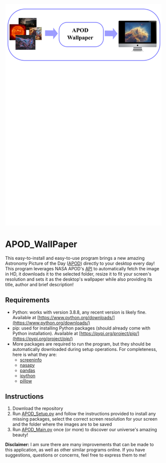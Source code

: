 <p>
    <img src="APOD diagram.png"/>
</p>

# APOD_WallPaper

This easy-to-install and easy-to-use program brings a new amazing Astronomy Picture of the Day ([APOD](https://apod.nasa.gov/apod/astropix.html)) directly to your desktop every day! This program leverages NASA APOD's [API](https://github.com/nasa/apod-api) to automatically fetch the image in HD, it downloads it to the selected folder, resize it to fit your screen's resolution and sets it as the desktop's wallpaper while also providing its title, author and brief description!

## Requirements

* Python: works with version 3.8.8, any recent version is likely fine. Available at [https://www.python.org/downloads/](https://www.python.org/downloads/)
* pip: used for installing Python packages (should already come with Python installation). Available at [https://pypi.org/project/pip/](https://pypi.org/project/pip/)
* More packages are required to run the program, but they should be automatically downloaded during setup operations. For completeness, here is what they are:
  * [screeninfo](https://pypi.org/project/screeninfo/) 
  * [nasapy](https://github.com/aschleg/nasapy)
  * [pandas](https://pypi.org/project/pandas/)
  * [ipython](https://pypi.org/project/ipython/)
  * [pillow](https://pypi.org/project/Pillow/)

## Instructions

1. Download the repository
2. Run [APOD_Setup.py](APOD_Setup.py) and follow the instructions provided to install any missing packages, select the correct screen resolution for your screen and the folder where the images are to be saved
3. Run [APOD_Main.py](APOD_Main.py) once (or more) to discover our universe's amazing beauty!

**Disclaimer:** I am sure there are many improvements that can be made to this application, as well as other similar programs online. If you have suggestions, questions or concerns, feel free to express them to me!

